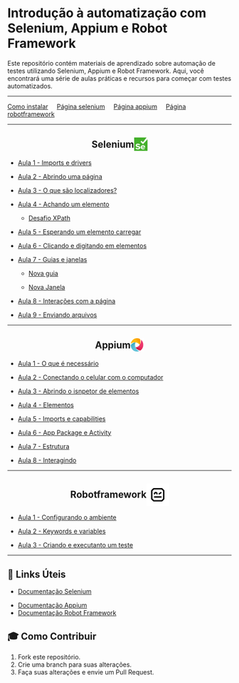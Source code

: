 # Introdução à automatização com Selenium, Appium e Robot Framework

Este repositório contém materiais de aprendizado sobre automação de testes utilizando Selenium, Appium e Robot Framework. Aqui, você encontrará uma série de aulas práticas e recursos para começar com testes automatizados.

---

[Como instalar](https://docs.google.com/presentation/d/1B49Ph-Zcivt7ajPWDNcj5UkxH8XzPRBhez2nBIoEkDc/edit?usp=sharing) &nbsp;&nbsp;&nbsp; [Página selenium](https://github.com/FlamingoLindo/Basico-Selenium-Appium-RobotFramework/tree/main/Selenium) &nbsp;&nbsp;&nbsp; [Página appium](https://github.com/FlamingoLindo/Introducao-Selenium-Appium-RobotFramework/tree/main/Appium) &nbsp;&nbsp;&nbsp; [Página robotframework](https://github.com/FlamingoLindo/Introducao-Selenium-Appium-RobotFramework/tree/main/Robotframework)

---

## <span style="display: flex; align-items: center; justify-content: center;">Selenium <img src="/Images/Selenium_Logo.png" alt="Selenium Icon" width="30" height="30"></span>

* [Aula 1 - Imports e drivers](https://github.com/FlamingoLindo/Introducao-Selenium-Appium-RobotFramework/blob/main/Selenium/Aula%201%20-%20Imports%20e%20drivers/imports_e_driver.py)

* [Aula 2 - Abrindo uma página](https://github.com/FlamingoLindo/Introducao-Selenium-Appium-RobotFramework/blob/main/Selenium/Aula%202%20-%20Abrindo%20uma%20p%C3%A1gina/abrindo_uma_pagina.py)

* [Aula 3 - O que são localizadores?](https://github.com/FlamingoLindo/Introducao-Selenium-Appium-RobotFramework/blob/main/Selenium/Aula%203%20-%20O%20que%20s%C3%A3o%20localizadores/Localizadores.md)

* [Aula 4 - Achando um elemento](https://github.com/FlamingoLindo/Introducao-Selenium-Appium-RobotFramework/blob/main/Selenium/Aula%204%20-%20Achando%20um%20elemento/achando_nosso_primeiro_elemento.py)

  * [Desafio XPath](https://github.com/FlamingoLindo/Introducao-Selenium-Appium-RobotFramework/blob/main/Selenium/Aula%204%20-%20Achando%20um%20elemento/desafio_xpath.py)

* [Aula 5 - Esperando um elemento carregar](https://github.com/FlamingoLindo/Introducao-Selenium-Appium-RobotFramework/blob/main/Selenium/Aula%205%20-%20Esperando%20um%20elemento%20carregar/esprando_o_elemento_carregar.py)

* [Aula 6 - Clicando e digitando em elementos](https://github.com/FlamingoLindo/Introducao-Selenium-Appium-RobotFramework/blob/main/Selenium/Aula%206%20-%20Digitando%20e%20clicando%20em%20um%20elemento/digitando_e_clicando.py)

* [Aula 7 - Guias e janelas](https://github.com/FlamingoLindo/Introducao-Selenium-Appium-RobotFramework/tree/main/Selenium/Aula%207%20-%20Guias%20e%20Janelas)

  * [Nova guia](https://github.com/FlamingoLindo/Introducao-Selenium-Appium-RobotFramework/blob/main/Selenium/Aula%207%20-%20Guias%20e%20Janelas/nova_guia.py)

  * [Nova Janela](https://github.com/FlamingoLindo/Introducao-Selenium-Appium-RobotFramework/blob/main/Selenium/Aula%207%20-%20Guias%20e%20Janelas/nova_janela.py)

* [Aula 8 - Interações com a página](https://github.com/FlamingoLindo/Introducao-Selenium-Appium-RobotFramework/blob/main/Selenium/Aula%208%20-%20Intera%C3%A7%C3%B5es%20com%20a%20p%C3%A1gina/interacoes_pagina.py)

* [Aula 9 - Enviando arquivos](https://github.com/FlamingoLindo/Introducao-Selenium-Appium-RobotFramework/blob/main/Selenium/Aula%209%20-%20Enviando%20arquivos/enviando_arquivo.py)

---

## <span style="display: flex; align-items: center; justify-content: center;">Appium <img src="/Images/Appium_Logo.png" alt="Appium Icon" width="30" height="30"></span>

* [Aula 1 - O que é necessário](https://github.com/FlamingoLindo/Introducao-Selenium-Appium-RobotFramework/blob/main/Appium/Aula%201%20-%20O%20que%20%C3%A9%20necess%C3%A1rio/necessario.md)

* [Aula 2 - Conectando o celular com o computador](https://github.com/FlamingoLindo/Introducao-Selenium-Appium-RobotFramework/blob/main/Appium/Aula%202%20-%20Conectando%20o%20celular%20com%20o%20computador/conectando.md)

* [Aula 3 - Abrindo o isnpetor de elementos](https://github.com/FlamingoLindo/Introducao-Selenium-Appium-RobotFramework/blob/main/Appium/Aula%203%20-%20Abrindo%20o%20isnpetor%20de%20elementos/inspetor.md)

* [Aula 4 - Elementos](https://github.com/FlamingoLindo/Introducao-Selenium-Appium-RobotFramework/blob/main/Appium/Aula%204%20-%20Elementos/elementos.md)

* [Aula 5 - Imports e capabilities](https://github.com/FlamingoLindo/Introducao-Selenium-Appium-RobotFramework/blob/main/Appium/Aula%205%20-%20Imports%20e%20capabilities/imports_capabilities.py)

* [Aula 6 - App Package e Activity](https://github.com/FlamingoLindo/Introducao-Selenium-Appium-RobotFramework/blob/main/Appium/Aula%206%20-%20App%20Package%20e%20Activity/app_package_activity.md)

* [Aula 7 - Estrutura](https://github.com/FlamingoLindo/Introducao-Selenium-Appium-RobotFramework/blob/main/Appium/Aula%207%20-%20Estrutura/estrutura.py)

* [Aula 8 - Interagindo](https://github.com/FlamingoLindo/Introducao-Selenium-Appium-RobotFramework/blob/main/Appium/Aula%208%20-%20Interagindo/interagindo.py)

---

## <span style="display: flex; align-items: center; justify-content: center;">Robotframework <img src="/Images/Robot_Logo.png" alt="Robotframework Icon" width="50" height="50"></span>

* [Aula 1 - Configurando o ambiente](https://github.com/FlamingoLindo/Introducao-Selenium-Appium-RobotFramework/blob/main/Robotframework/Aula%201%20-%20Configurando%20o%20ambiente/configs.md)

* [Aula 2 - Keywords e variables](https://github.com/FlamingoLindo/Introducao-Selenium-Appium-RobotFramework/blob/main/Robotframework/Aula%202%20-%20Keywords%20e%20variables/keywords_variables.md)

* [Aula 3 - Criando e executanto um teste](https://github.com/FlamingoLindo/Introducao-Selenium-Appium-RobotFramework/blob/main/Robotframework/Aula%203%20-%20Criando%20e%20%20executando%20um%20teste/teste.md)

---

## 🔗 Links Úteis

- [Documentação Selenium](https://www.selenium.dev/documentation/)
* [Documentação Appium](https://appium.io/)
* [Documentação Robot Framework](https://robotframework.org/)

## 🎓 Como Contribuir

1. Fork este repositório.
2. Crie uma branch para suas alterações.
3. Faça suas alterações e envie um Pull Request.

